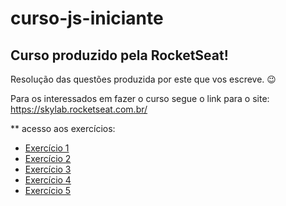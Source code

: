 # curso-js-iniciante

## Curso produzido pela RocketSeat!

Resolução das questões produzida por este que vos escreve. :wink:

Para os interessados em fazer o curso segue o link para o site: https://skylab.rocketseat.com.br/

** acesso aos exercícios:

- [Exercício 1](https://github.com/brunodhein/curso-js-iniciante/tree/master/Exerc%C3%ADcio%201)
- [Exercício 2](https://github.com/brunodhein/curso-js-iniciante/tree/master/Exercício%202)
- [Exercício 3](https://github.com/brunodhein/curso-js-iniciante/tree/master/Exercício%203)
- [Exercício 4](https://github.com/brunodhein/curso-js-iniciante/tree/master/Exercício%204)
- [Exercício 5](https://github.com/brunodhein/curso-js-iniciante/tree/master/Exercício%205)
